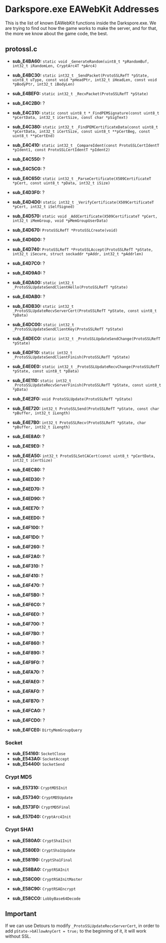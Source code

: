 # Darkspore.exe EAWebKit Addresses
This is the list of known EAWebKit functions inside the Darkspore.exe. We are trying to find out how the game works to make the server, and for that, the more we know about the game code, the best.

## protossl.c
- **sub_E4BA60:** `static void _GenerateRandom(uint8_t *pRandomBuf, int32_t iRandomLen, CryptArc4T *pArc4)`

- **sub_E4BC30:** `static int32_t _SendPacket(ProtoSSLRefT *pState, uint8_t uType, const void *pHeadPtr, int32_t iHeadLen, const void *pBodyPtr, int32_t iBodyLen)`
- **sub_E4BEF0:** `static int32_t _RecvPacket(ProtoSSLRefT *pState)`
- **sub_E4C2B0:** ?
- **sub_E4C310:** `static const uint8_t *_FindPEMSignature(const uint8_t *pCertData, int32_t iCertSize, const char *pSigText)`
- **sub_E4C380:** `static int32_t _FindPEMCertificateData(const uint8_t *pCertData, int32_t iCertSize, const uint8_t **pCertBeg, const uint8_t **pCertEnd)`
- **sub_E4C410:** `static int32_t _CompareIdent(const ProtoSSLCertIdentT *pIdent1, const ProtoSSLCertIdentT *pIdent2)`
- **sub_E4C550:** ?
- **sub_E4C5C0:** ?
- **sub_E4C650:** `static int32_t _ParseCertificate(X509CertificateT *pCert, const uint8_t *pData, int32_t iSize)`
- **sub_E4D3F0:** ?
- **sub_E4D4D0:** `static int32_t _VerifyCertificate(X509CertificateT *pCert, int32_t iSelfSigned)`
- **sub_E4D570:** `static void _AddCertificate(X509CertificateT *pCert, int32_t iMemGroup, void *pMemGroupUserData)`
- **sub_E4D670:** `ProtoSSLRefT *ProtoSSLCreate(void)`
- **sub_E4D6D0:** ?
- **sub_E4D740:** `ProtoSSLRefT *ProtoSSLAccept(ProtoSSLRefT *pState, int32_t iSecure, struct sockaddr *pAddr, int32_t *pAddrlen)`
- **sub_E4D7C0:** ?
- **sub_E4D9A0:** ?
- **sub_E4DA00:** `static int32_t _ProtoSSLUpdateSendClientHello(ProtoSSLRefT *pState)`
- **sub_E4DAB0:** ?
- **sub_E4DB30:** `static int32_t _ProtoSSLUpdateRecvServerCert(ProtoSSLRefT *pState, const uint8_t *pData)`
- **sub_E4DC00:** `static int32_t _ProtoSSLUpdateSendClientKey(ProtoSSLRefT *pState)`
- **sub_E4DEC0:** `static int32_t _ProtoSSLUpdateSendChange(ProtoSSLRefT *pState)`
- **sub_E4DF10:** `static int32_t _ProtoSSLUpdateSendClientFinish(ProtoSSLRefT *pState)`
- **sub_E4E0E0:** `static int32_t _ProtoSSLUpdateRecvChange(ProtoSSLRefT *pState, const uint8_t *pData)`
- **sub_E4E110:** `static int32_t _ProtoSSLUpdateRecvServerFinish(ProtoSSLRefT *pState, const uint8_t *pData)`
- **sub_E4E2F0:** `void ProtoSSLUpdate(ProtoSSLRefT *pState)`
- **sub_E4E720:** `int32_t ProtoSSLSend(ProtoSSLRefT *pState, const char *pBuffer, int32_t iLength)`
- **sub_E4E7B0:** `int32_t ProtoSSLRecv(ProtoSSLRefT *pState, char *pBuffer, int32_t iLength)`
- **sub_E4E8A0:** ?
- **sub_E4E9E0:** ?
- **sub_E4EA50:** `int32_t ProtoSSLSetCACert(const uint8_t *pCertData, int32_t iCertSize)`
- **sub_E4EC80:** ?
- **sub_E4ED30:** ?
- **sub_E4ED70:** ?
- **sub_E4ED90:** ?
- **sub_E4EE70:** ?
- **sub_E4EED0:** ?
- **sub_E4F100:** ?
- **sub_E4F1D0:** ?
- **sub_E4F260:** ?
- **sub_E4F2A0:** ?
- **sub_E4F310:** ?
- **sub_E4F410:** ?
- **sub_E4F470:** ?
- **sub_E4F5B0:** ?
- **sub_E4F6C0:** ?
- **sub_E4F6E0:** ?
- **sub_E4F700:** ?
- **sub_E4F7B0:** ?
- **sub_E4F860:** ?
- **sub_E4F890:** ?
- **sub_E4F9F0:** ?
- **sub_E4FA70:** ?
- **sub_E4FAE0:** ?
- **sub_E4FAF0:** ?
- **sub_E4FB70:** ?
- **sub_E4FCA0:** ?
- **sub_E4FCD0:** ?
- **sub_E4FCE0:** `DirtyMemGroupQuery`

### Socket
- **sub_E54160:** `SocketClose`
- **sub_E543A0:** `SocketAccept`
- **sub_E54400:** `SocketSend`

### Crypt MD5
- **sub_E57310:** `CryptMD5Init`
- **sub_E57340:** `CryptMD5Update`
- **sub_E573F0:** `CryptMD5Final`

- **sub_E57D40:** `CryptArc4Init`

### Crypt SHA1
- **sub_E580A0:** `CryptSha1Init`
- **sub_E580E0:** `CryptSha1Update`
- **sub_E58190:** `CryptSha1Final`

- **sub_E58BA0:** `CryptRSAInit`
- **sub_E58C00:** `CryptRSAInitMaster`
- **sub_E58C90:** `CryptRSAEncrypt`

- **sub_E58CC0:** `LobbyBase64Decode`

## Important
If we can use Detours to modify `_ProtoSSLUpdateRecvServerCert`, in order to add `pState->bAllowAnyCert = true;` to the beginning of it, it will work without SSL.
